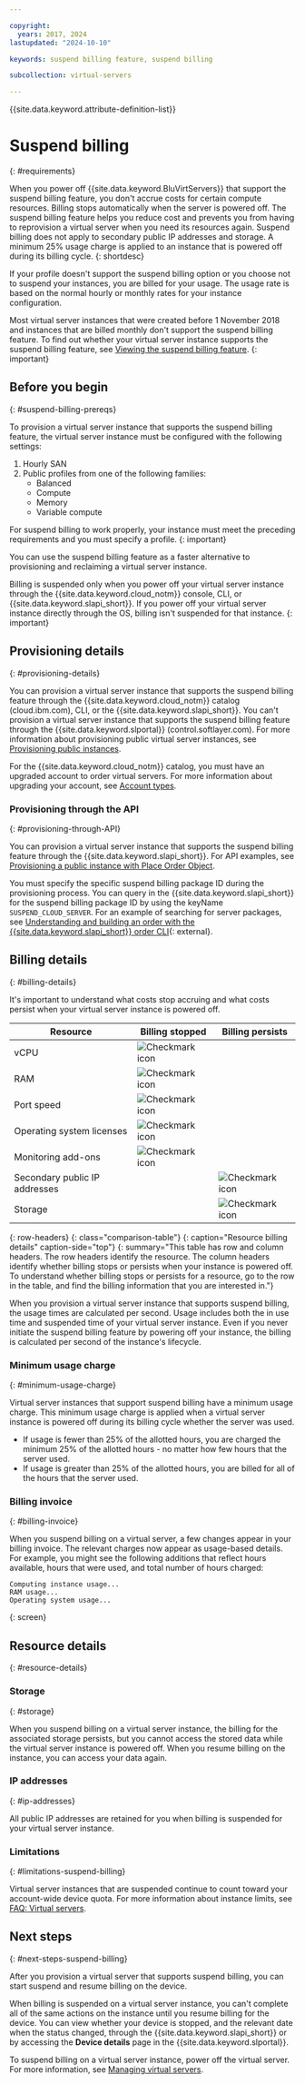 ```yaml
---

copyright:
  years: 2017, 2024
lastupdated: "2024-10-10"

keywords: suspend billing feature, suspend billing

subcollection: virtual-servers

---
```


{{site.data.keyword.attribute-definition-list}}

# Suspend billing
{: #requirements}

When you power off {{site.data.keyword.BluVirtServers}} that support the suspend billing feature, you don't accrue costs for certain compute resources. Billing stops automatically when the server is powered off. The suspend billing feature helps you reduce cost and prevents you from having to reprovision a virtual server when you need its resources again. Suspend billing does not apply to secondary public IP addresses and storage. A minimum 25% usage charge is applied to an instance that is powered off during its billing cycle.
{: shortdesc}

If your profile doesn't support the suspend billing option or you choose not to suspend your instances, you are billed for your usage. The usage rate is based on the normal hourly or monthly rates for your instance configuration.

Most virtual server instances that were created before 1 November 2018 and instances that are billed monthly don't support the suspend billing feature. To find out whether your virtual server instance supports the suspend billing feature, see [Viewing the suspend billing feature](/docs/virtual-servers?topic=virtual-servers-viewing-suspend-billing-feature).
{: important}

## Before you begin
{: #suspend-billing-prereqs}

To provision a virtual server instance that supports the suspend billing feature, the virtual server instance must be configured with the following settings:

1. Hourly SAN
2. Public profiles from one of the following families:
    * Balanced
    * Compute
    * Memory
    * Variable compute

For suspend billing to work properly, your instance must meet the preceding requirements and you must specify a profile.
{: important}

You can use the suspend billing feature as a faster alternative to provisioning and reclaiming a virtual server instance.

Billing is suspended only when you power off your virtual server instance through the {{site.data.keyword.cloud_notm}} console, CLI, or {{site.data.keyword.slapi_short}}. If you power off your virtual server instance directly through the OS, billing isn't suspended for that instance.
{: important}

## Provisioning details
{: #provisioning-details}

You can provision a virtual server instance that supports the suspend billing feature through the {{site.data.keyword.cloud_notm}} catalog (cloud.ibm.com), CLI, or the {{site.data.keyword.slapi_short}}. You can't provision a virtual server instance that supports the suspend billing feature through the {{site.data.keyword.slportal}} (control.softlayer.com). For more information about provisioning public virtual server instances, see [Provisioning public instances](/docs/virtual-servers?topic=virtual-servers-ordering-vs-public#ordering-vs-public).

For the {{site.data.keyword.cloud_notm}} catalog, you must have an upgraded account to order virtual servers. For more information about upgrading your account, see [Account types](/docs/account?topic=account-accounts).

### Provisioning through the API
{: #provisioning-through-API}

You can provision a virtual server instance that supports the suspend billing feature through the {{site.data.keyword.slapi_short}}. For API examples, see [Provisioning a public instance with Place Order Object](/docs/virtual-servers?topic=virtual-servers-api-rest-public#provisioning-a-public-instance-using-place-order-object).

You must specify the specific suspend billing package ID during the provisioning process. You can query in the {{site.data.keyword.slapi_short}} for the suspend billing package ID by using the keyName `SUSPEND_CLOUD_SERVER`. For an example of searching for server packages, see [Understanding and building an order with the {{site.data.keyword.slapi_short}} order CLI](https://sldn.softlayer.com/article/understanding-ordering/){: external}.

## Billing details
{: #billing-details}

It's important to understand what costs stop accruing and what costs persist when your virtual server instance is powered off.

| Resource                      | Billing stopped   | Billing persists |
| ----------------------------- | ----------------- | ---------------- |
| vCPU                          | ![Checkmark icon](../icons/checkmark-icon.svg) |                  |
| RAM                           | ![Checkmark icon](../icons/checkmark-icon.svg) |                  |
| Port speed                    | ![Checkmark icon](../icons/checkmark-icon.svg) |                  |
| Operating system licenses     | ![Checkmark icon](../icons/checkmark-icon.svg) |                  |
| Monitoring add-ons            | ![Checkmark icon](../icons/checkmark-icon.svg) |                  |
| Secondary public IP addresses |                   | ![Checkmark icon](../icons/checkmark-icon.svg) |
| Storage                       |                   | ![Checkmark icon](../icons/checkmark-icon.svg) |
{: row-headers}
{: class="comparison-table"}
{: caption="Resource billing details" caption-side="top"}
{: summary="This table has row and column headers. The row headers identify the resource. The column headers identify whether billing stops or persists when your instance is powered off. To understand whether billing stops or persists for a resource, go to the row in the table, and find the billing information that you are interested in."}

When you provision a virtual server instance that supports suspend billing, the usage times are calculated per second. Usage includes both the in use time and suspended time of your virtual server instance. Even if you never initiate the suspend billing feature by powering off your instance, the billing is calculated per second of the instance's lifecycle.

### Minimum usage charge
{: #minimum-usage-charge}

Virtual server instances that support suspend billing have a minimum usage charge. This minimum usage charge is applied when a virtual server instance is powered off during its billing cycle whether the server was used.

- If usage is fewer than 25% of the allotted hours, you are charged the minimum 25% of the allotted hours - no matter how few hours that the server used.
- If usage is greater than 25% of the allotted hours, you are billed for all of the hours that the server used.

### Billing invoice
{: #billing-invoice}

When you suspend billing on a virtual server, a few changes appear in your billing invoice. The relevant charges now appear as usage-based details. For example, you might see the following additions that reflect hours available, hours that were used, and total number of hours charged:

```text
Computing instance usage...
RAM usage...
Operating system usage...
```
{: screen}

## Resource details
{: #resource-details}

### Storage
{: #storage}

When you suspend billing on a virtual server instance, the billing for the associated storage persists, but you cannot access the stored data while the virtual server instance is powered off. When you resume billing on the instance, you can access your data again.

### IP addresses
{: #ip-addresses}

All public IP addresses are retained for you when billing is suspended for your virtual server instance.

### Limitations
{: #limitations-suspend-billing}

Virtual server instances that are suspended continue to count toward your account-wide device quota. For more information about instance limits, see [FAQ: Virtual servers](/docs/virtual-servers?topic=virtual-servers-faqs-virtual-servers#concurrent).

## Next steps
{: #next-steps-suspend-billing}

After you provision a virtual server that supports suspend billing, you can start suspend and resume billing on the device.

When billing is suspended on a virtual server instance, you can't complete all of the same actions on the instance until you resume billing for the device. You can view whether your device is stopped, and the relevant date when the status changed, through the {{site.data.keyword.slapi_short}} or by accessing the **Device details** page in the {{site.data.keyword.slportal}}.

To suspend billing on a virtual server instance, power off the virtual server. For more information, see [Managing virtual servers](/docs/virtual-servers?topic=virtual-servers-managing-virtual-servers).
